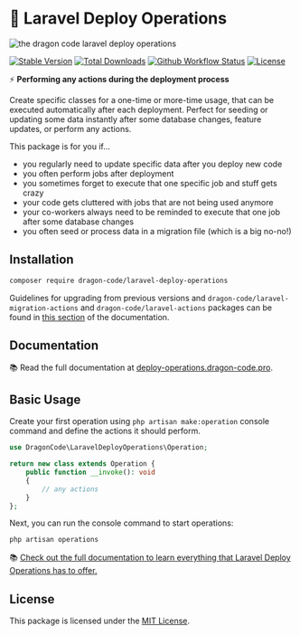 # 🚀 Laravel Deploy Operations

![the dragon code laravel deploy operations](https://preview.dragon-code.pro/the-dragon-code/deploy-operations.svg?brand=laravel&mode=dark)

[![Stable Version][badge_stable]][link_packagist]
[![Total Downloads][badge_downloads]][link_packagist]
[![Github Workflow Status][badge_build]][link_build]
[![License][badge_license]][link_license]

⚡ **Performing any actions during the deployment process**

Create specific classes for a one-time or more-time usage, that can be executed automatically after each deployment.
Perfect for seeding or updating some data instantly after some database changes, feature updates, or perform any
actions.

This package is for you if...

- you regularly need to update specific data after you deploy new code
- you often perform jobs after deployment
- you sometimes forget to execute that one specific job and stuff gets crazy
- your code gets cluttered with jobs that are not being used anymore
- your co-workers always need to be reminded to execute that one job after some database changes
- you often seed or process data in a migration file (which is a big no-no!)

## Installation

```Bash
composer require dragon-code/laravel-deploy-operations
```

Guidelines for upgrading from previous versions and `dragon-code/laravel-migration-actions` and
`dragon-code/laravel-actions` packages can be found in [this section](https://deploy-operations.dragon-code.pro/upgrade-guide/) of the documentation.


## Documentation

📚 Read the full documentation at [deploy-operations.dragon-code.pro][link_website].

## Basic Usage

Create your first operation using `php artisan make:operation` console command and define the actions it should
perform.

```php
use DragonCode\LaravelDeployOperations\Operation;

return new class extends Operation {
    public function __invoke(): void
    {
        // any actions
    }
};
```

Next, you can run the console command to start operations:

```Bash
php artisan operations
```

📚 [Check out the full documentation to learn everything that Laravel Deploy Operations has to offer.][link_website]

## License

This package is licensed under the [MIT License](LICENSE).


[badge_build]:          https://img.shields.io/github/actions/workflow/status/TheDragonCode/laravel-actions/phpunit.yml?style=flat-square

[badge_downloads]:      https://img.shields.io/packagist/dt/dragon-code/laravel-actions.svg?style=flat-square

[badge_license]:        https://img.shields.io/packagist/l/dragon-code/laravel-deploy-operations.svg?style=flat-square

[badge_stable]:         https://img.shields.io/github/v/release/TheDragonCode/laravel-actions?label=packagist&style=flat-square

[link_build]:           https://github.com/TheDragonCode/laravel-actions/actions

[link_license]:         LICENSE

[link_packagist]:       https://packagist.org/packages/dragon-code/laravel-deploy-operations

[link_website]:         https://deploy-operations.dragon-code.pro
